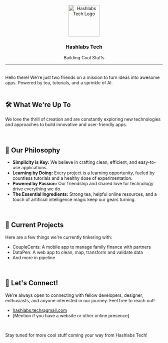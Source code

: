 
<p align="center">
  <a href="https://github.com/Hashlabs-Tech">
    <img src="https://avatars.githubusercontent.com/u/167700982?s=200&v=4" alt="Hashlabs Tech Logo" width="100" height="100">
  </a>
  <h3 align="center">Hashlabs Tech</h3>
  <p align="center">
    Building Cool Stuffs
  </p>
</p>

---

<br>
Hello there! We're just two friends on a mission to turn ideas into awesome apps. Powered by tea, tutorials, and a sprinkle of AI.
 
<br>
<br>

## 🛠️ What We're Up To

We love the thrill of creation and are constantly exploring new technologies and approaches to build innovative and user-friendly apps.

<br>

## 🌱 Our Philosophy

* **Simplicity is Key:** We believe in crafting clean, efficient, and easy-to-use applications.
* **Learning by Doing:** Every project is a learning opportunity, fueled by countless tutorials and a healthy dose of experimentation.
* **Powered by Passion:** Our friendship and shared love for technology drive everything we do.
* **The Essential Ingredients:** Strong tea, helpful online resources, and a touch of artificial intelligence magic keep our gears turning.

<br>

## 🔭 Current Projects

Here are a few things we're currently tinkering with:

* CoupleCents: A mobile app to manage family finance with partners
* DataPen: A web app to clean, map, transform and validate data
* And more in pipeline

<br>

## 🤝 Let's Connect!

We're always open to connecting with fellow developers, designer, enthusiasts, and anyone interested in our journey. Feel free to reach out!

* hashlabs.tech@gmail.com
* [Mention if you have a website or other online presence]

<br>

Stay tuned for more cool stuff coming your way from Hashlabs Tech!
